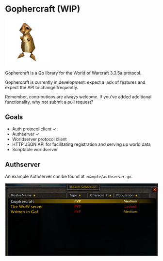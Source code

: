 # Gophercraft (WIP)

![gopher](gopher.png)

Gophercraft is a Go library for the World of Warcraft 3.3.5a protocol.

Gophercraft is currently in development: expect a lack of features and expect the API to change frequently.

Remember, contributions are always welcome. If you've added additional functionality, why not submit a pull request?

## Goals

- Auth protocol client ✓
- Authserver ✓
- Worldserver protocol client
- HTTP JSON API for facilitating registration and serving up world data
- Scriptable worldserver

## Authserver

An example Authserver can be found at `example/authserver.go`.

![worldserverscreenshot](realmlist.png)